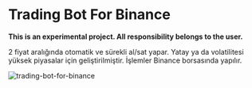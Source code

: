 # Trading Bot For Binance
**This is an experimental project. All responsibility belongs to the user.**

2 fiyat aralığında otomatik ve sürekli al/sat yapar. Yatay ya da volatilitesi yüksek piyasalar için geliştirilmiştir. İşlemler Binance borsasında yapılır.

![trading-bot-for-binance](https://user-images.githubusercontent.com/2975175/115152898-df238280-a07b-11eb-82aa-f4a3735d948a.JPG)